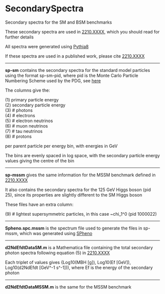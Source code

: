 # SecondarySpectra
Secondary spectra for the SM and BSM benchmarks

These secondary spectra are used in [2210.XXXX](https://arxiv.org/abs/2210.XXXX), which you should read for further details

All spectra were generated using [Pythia8](https://pythia.org/)

If these spectra are used in a published work, please cite [2210.XXXX](https://arxiv.org/abs/2210.XXXX)

---

**sp-sm** contains the secondary spectra for the standard model particles using the format sp-sm-pid, where pid is the Monte Carlo Particle Numbering Scheme used by the PDG, see [here](https://pdg.lbl.gov/2022/reviews/rpp2022-rev-monte-carlo-numbering.pdf)

The columns give the:

(1) primary particle energy\
(2) secondary particle energy\
(3) # photons\
(4) # electrons\
(5) # electron neutrinos\
(6) # muon neutrinos\
(7) # tau neutrinos\
(8) # protons

per parent particle per energy bin, with energies in GeV

The bins are evenly spaced in log space, with the secondary particle energy values giving the centre of the bin 

---

**sp-mssm** gives the same information for the MSSM benchmark defined in [2210.XXXX](https://arxiv.org/abs/2210.XXXX)

It also contains the secondary spectra for the 125 GeV Higgs boson (pid 25), since its properties are slightly different to the SM Higgs boson

These files have an extra column:

(9) # lightest supersymmetric particles, in this case ~chi_1^0 (pid 1000022)

---

**Spheno.spc.mssm** is the spectrum file used to generate the files in sp-mssm, which was generated using [SPheno](https://spheno.hepforge.org/)

---

**d2NdEfdtDataSM.m** is a Mathematica file containing the total secondary photon spectra following equation (5) in [2210.XXXX](https://arxiv.org/abs/2210.XXXX)

Each triplet of values gives {Log10(MBH [g]), Log10(Ef [GeV]), Log10(d2NdEfdt [GeV^-1 s^-1])), where Ef is the energy of the secondary photon

---

**d2NdEfdtDataMSSM.m** is the same for the MSSM benchmark
